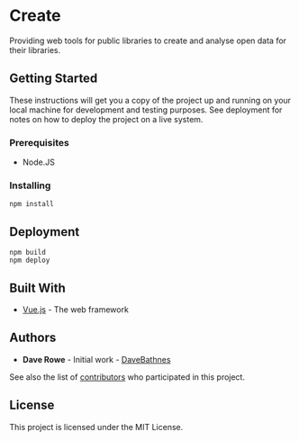 # Create

Providing web tools for public libraries to create and analyse open data for their libraries.

## Getting Started

These instructions will get you a copy of the project up and running on your local machine for development and testing purposes. See deployment for notes on how to deploy the project on a live system.

### Prerequisites

- Node.JS

### Installing

```console
npm install
```

## Deployment

```console
npm build
npm deploy
```

## Built With

- [Vue.js](https://vuejs.org/) - The web framework


## Authors

- **Dave Rowe** - Initial work - [DaveBathnes](https://github.com/DaveBathnes)

See also the list of [contributors](https://github.com/librarieshacked/create-librarydata/contributors) who participated in this project.

## License

This project is licensed under the MIT License.
